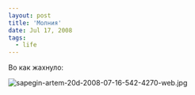 ```yaml
---
layout: post
title: 'Молния'
date: Jul 17, 2008
tags:
  - life
---
```


Во как жахнуло:

![sapegin-artem-20d-2008-07-16-542-4270-web.jpg](upload://sapegin-artem-20d-2008-07-16-542-4270-web.jpg)
